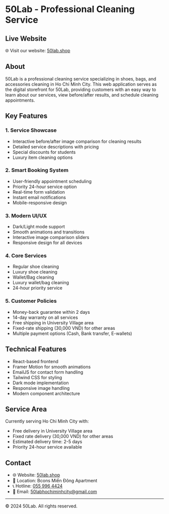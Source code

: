 # 50Lab - Professional Cleaning Service

## Live Website
🌐 Visit our website: [50lab.shop](https://50lab.shop)

## About
50Lab is a professional cleaning service specializing in shoes, bags, and accessories cleaning in Ho Chi Minh City. This web application serves as the digital storefront for 50Lab, providing customers with an easy way to learn about our services, view before/after results, and schedule cleaning appointments.

## Key Features

### 1. Service Showcase
- Interactive before/after image comparison for cleaning results
- Detailed service descriptions with pricing
- Special discounts for students
- Luxury item cleaning options

### 2. Smart Booking System
- User-friendly appointment scheduling
- Priority 24-hour service option
- Real-time form validation
- Instant email notifications
- Mobile-responsive design

### 3. Modern UI/UX
- Dark/Light mode support
- Smooth animations and transitions
- Interactive image comparison sliders
- Responsive design for all devices

### 4. Core Services
- Regular shoe cleaning
- Luxury shoe cleaning
- Wallet/Bag cleaning
- Luxury wallet/bag cleaning
- 24-hour priority service

### 5. Customer Policies
- Money-back guarantee within 2 days
- 14-day warranty on all services
- Free shipping in University Village area
- Fixed-rate shipping (30,000 VND) for other areas
- Multiple payment options (Cash, Bank transfer, E-wallets)

## Technical Features
- React-based frontend
- Framer Motion for smooth animations
- EmailJS for contact form handling
- Tailwind CSS for styling
- Dark mode implementation
- Responsive image handling
- Modern component architecture

## Service Area
Currently serving Ho Chi Minh City with:
- Free delivery in University Village area
- Fixed rate delivery (30,000 VND) for other areas
- Estimated delivery time: 2-5 days
- Priority 24-hour service available

## Contact
- 🌐 Website: [50lab.shop](https://50lab.shop)
- 📍 Location: Bcons Miền Đông Apartment
- 📞 Hotline: [055 996 4424](tel:0559964424)
- 📧 Email: [50labhochiminhcity@gmail.com](mailto:50labhochiminhcity@gmail.com)

---
© 2024 50Lab. All rights reserved. 
